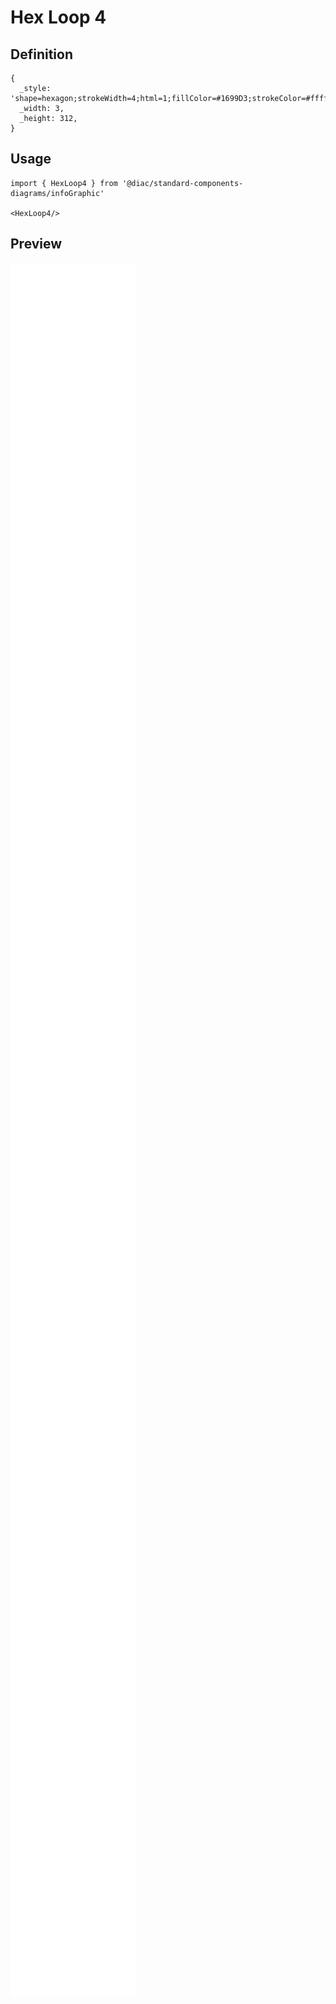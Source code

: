 # Hex Loop 4

## Definition

```
{
  _style: 'shape=hexagon;strokeWidth=4;html=1;fillColor=#1699D3;strokeColor=#ffffff;shadow=0;fontSize=10;fontColor=#FFFFFF;align=center;fontStyle=0;whiteSpace=wrap;spacing=10;rounded=0;',
  _width: 3,
  _height: 312,
}
```

## Usage

```
import { HexLoop4 } from '@diac/standard-components-diagrams/infoGraphic'

<HexLoop4/>
```

## Preview

<img src="./hex-loop-4.png" width="200"/>
